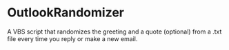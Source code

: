 # OutlookRandomizer
A VBS script that randomizes the greeting and a quote (optional) from a .txt file every time you reply or make a new email.
